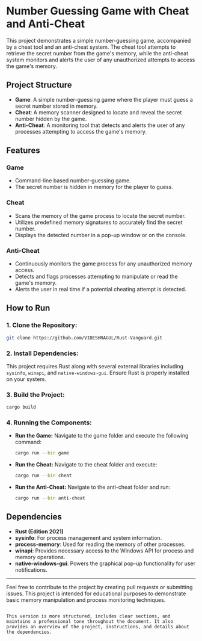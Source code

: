 # Number Guessing Game with Cheat and Anti-Cheat

This project demonstrates a simple number-guessing game, accompanied by a cheat tool and an anti-cheat system. The cheat tool attempts to retrieve the secret number from the game's memory, while the anti-cheat system monitors and alerts the user of any unauthorized attempts to access the game's memory.

## Project Structure

- **Game**: A simple number-guessing game where the player must guess a secret number stored in memory.
- **Cheat**: A memory scanner designed to locate and reveal the secret number hidden by the game.
- **Anti-Cheat**: A monitoring tool that detects and alerts the user of any processes attempting to access the game's memory.

## Features

### Game
- Command-line based number-guessing game.
- The secret number is hidden in memory for the player to guess.
  
### Cheat
- Scans the memory of the game process to locate the secret number.
- Utilizes predefined memory signatures to accurately find the secret number.
- Displays the detected number in a pop-up window or on the console.

### Anti-Cheat
- Continuously monitors the game process for any unauthorized memory access.
- Detects and flags processes attempting to manipulate or read the game's memory.
- Alerts the user in real time if a potential cheating attempt is detected.

## How to Run

### 1. Clone the Repository:
```bash
git clone https://github.com/VIDESHRAGUL/Rust-Vanguard.git
```

### 2. Install Dependencies:
This project requires Rust along with several external libraries including `sysinfo`, `winapi`, and `native-windows-gui`. Ensure Rust is properly installed on your system.

### 3. Build the Project:
```bash
cargo build
```

### 4. Running the Components:

- **Run the Game:**
  Navigate to the game folder and execute the following command:
  ```bash
  cargo run --bin game
  ```

- **Run the Cheat:**
  Navigate to the cheat folder and execute:
  ```bash
  cargo run --bin cheat
  ```

- **Run the Anti-Cheat:**
  Navigate to the anti-cheat folder and run:
  ```bash
  cargo run --bin anti-cheat
  ```

## Dependencies

- **Rust (Edition 2021)**
- **sysinfo**: For process management and system information.
- **process-memory**: Used for reading the memory of other processes.
- **winapi**: Provides necessary access to the Windows API for process and memory operations.
- **native-windows-gui**: Powers the graphical pop-up functionality for user notifications.

---

Feel free to contribute to the project by creating pull requests or submitting issues. This project is intended for educational purposes to demonstrate basic memory manipulation and process monitoring techniques.
```

This version is more structured, includes clear sections, and maintains a professional tone throughout the document. It also provides an overview of the project, instructions, and details about the dependencies.
